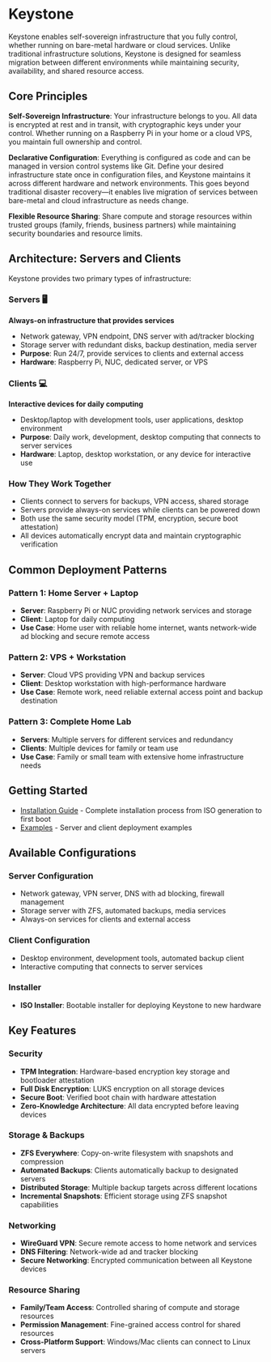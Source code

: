 # Keystone

Keystone enables self-sovereign infrastructure that you fully control, whether running on bare-metal hardware or cloud services. Unlike traditional infrastructure solutions, Keystone is designed for seamless migration between different environments while maintaining security, availability, and shared resource access.

## Core Principles

**Self-Sovereign Infrastructure**: Your infrastructure belongs to you. All data is encrypted at rest and in transit, with cryptographic keys under your control. Whether running on a Raspberry Pi in your home or a cloud VPS, you maintain full ownership and control.

**Declarative Configuration**: Everything is configured as code and can be managed in version control systems like Git. Define your desired infrastructure state once in configuration files, and Keystone maintains it across different hardware and network environments. This goes beyond traditional disaster recovery—it enables live migration of services between bare-metal and cloud infrastructure as needs change.

**Flexible Resource Sharing**: Share compute and storage resources within trusted groups (family, friends, business partners) while maintaining security boundaries and resource limits.

## Architecture: Servers and Clients

Keystone provides two primary types of infrastructure:

### Servers 🖥️
**Always-on infrastructure that provides services**
- Network gateway, VPN endpoint, DNS server with ad/tracker blocking
- Storage server with redundant disks, backup destination, media server
- **Purpose**: Run 24/7, provide services to clients and external access
- **Hardware**: Raspberry Pi, NUC, dedicated server, or VPS

### Clients 💻
**Interactive devices for daily computing**
- Desktop/laptop with development tools, user applications, desktop environment
- **Purpose**: Daily work, development, desktop computing that connects to server services
- **Hardware**: Laptop, desktop workstation, or any device for interactive use

### How They Work Together
- Clients connect to servers for backups, VPN access, shared storage
- Servers provide always-on services while clients can be powered down
- Both use the same security model (TPM, encryption, secure boot attestation)
- All devices automatically encrypt data and maintain cryptographic verification

## Common Deployment Patterns

### Pattern 1: Home Server + Laptop
- **Server**: Raspberry Pi or NUC providing network services and storage
- **Client**: Laptop for daily computing
- **Use Case**: Home user with reliable home internet, wants network-wide ad blocking and secure remote access

### Pattern 2: VPS + Workstation  
- **Server**: Cloud VPS providing VPN and backup services
- **Client**: Desktop workstation with high-performance hardware
- **Use Case**: Remote work, need reliable external access point and backup destination

### Pattern 3: Complete Home Lab
- **Servers**: Multiple servers for different services and redundancy
- **Clients**: Multiple devices for family or team use
- **Use Case**: Family or small team with extensive home infrastructure needs

## Getting Started

- [Installation Guide](docs/installation.md) - Complete installation process from ISO generation to first boot
- [Examples](docs/examples.md) - Server and client deployment examples

## Available Configurations

### Server Configuration
- Network gateway, VPN server, DNS with ad blocking, firewall management
- Storage server with ZFS, automated backups, media services
- Always-on services for clients and external access

### Client Configuration  
- Desktop environment, development tools, automated backup client
- Interactive computing that connects to server services

### Installer
- **ISO Installer**: Bootable installer for deploying Keystone to new hardware

## Key Features

### Security
- **TPM Integration**: Hardware-based encryption key storage and bootloader attestation
- **Full Disk Encryption**: LUKS encryption on all storage devices
- **Secure Boot**: Verified boot chain with hardware attestation
- **Zero-Knowledge Architecture**: All data encrypted before leaving devices

### Storage & Backups
- **ZFS Everywhere**: Copy-on-write filesystem with snapshots and compression
- **Automated Backups**: Clients automatically backup to designated servers
- **Distributed Storage**: Multiple backup targets across different locations
- **Incremental Snapshots**: Efficient storage using ZFS snapshot capabilities

### Networking
- **WireGuard VPN**: Secure remote access to home network and services
- **DNS Filtering**: Network-wide ad and tracker blocking
- **Secure Networking**: Encrypted communication between all Keystone devices

### Resource Sharing
- **Family/Team Access**: Controlled sharing of compute and storage resources
- **Permission Management**: Fine-grained access control for shared resources
- **Cross-Platform Support**: Windows/Mac clients can connect to Linux servers
